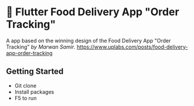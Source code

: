 # 🍦 Flutter Food Delivery App "Order Tracking"

A app based on the winning design of the Food Delivery App "Order Tracking" *by Marwan Samir*.
https://www.uplabs.com/posts/food-delivery-app-order-tracking

## Getting Started

- Git clone
- Install packages
- F5 to run


